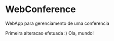 # WebConference
WebApp para gerenciamento de uma conferencia

Primeira alteracao efetuada :) Ola, mundo!
